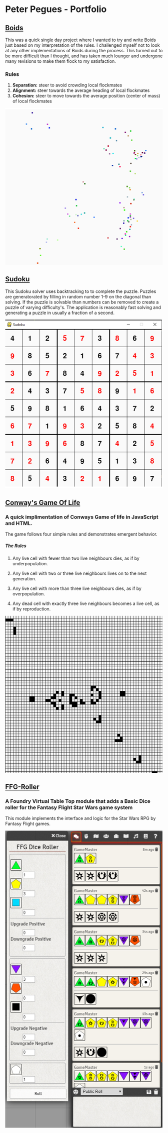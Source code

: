 # Peter Pegues - Portfolio

## [Boids](https://github.com/petepeg/PyGame-Boids)
This was a quick single day project where I wanted to try and write Boids just based on my interpretation of the rules. I challenged myself not to look at any other implementations of Boids during the process. This turned out to be more difficult than I thought, and has taken much lounger and undergone many revisions to make them flock to my satisfaction.

### Rules
1. **Separation:** steer to avoid crowding local flockmates
2. **Alignment:** steer towards the average heading of local flockmates
3. **Cohesion:** steer to move towards the average position (center of mass) of local flockmates

![Boids](../PyGame-Boids/boids.gif)

## [Sudoku](https://github.com/petepeg/PySudoku)
This Sudoku solver uses backtracking to to complete the puzzle. Puzzles are generatorated by filling in random number 1-9 on the diagonal than solving. If the puzzle is solvable than numbers can be removed to create a puzzle of varying difficulty's. The application is reasonably fast solving and generating a puzzle in usually a fraction of a second.

![SudoKu](../PySudoku/Sudoku.png)

## [Conway's Game Of Life](https://github.com/petepeg/GameOfLife)
### A quick implimentation of Conways Game of life in JavaScript and HTML.

The game follows four simple rules and demonstrates emergent behavior.
##### The Rules
1. Any live cell with fewer than two live neighbours dies, as if by underpopulation.

2. Any live cell with two or three live neighbours lives on to the next generation.

3. Any live cell with more than three live neighbours dies, as if by overpopulation.

4. Any dead cell with exactly three live neighbours becomes a live cell, as if by reproduction.

![GliderGun](../GameOfLife/GOL.gif)

## [FFG-Roller](https://github.com/petepeg/FFG-Roller)
### A Foundry Virtual Table Top module that adds a Basic Dice roller for the Fantasy Flight Star Wars game system

This module implements the interface and logic for the Star Wars RPG by Fantasy Flight games.

![example](../FFG-Roller/example.png)